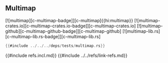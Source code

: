 ## Multimap

[![multimap][c-multimap-badge]][c-multimap]{{hi:multimap}}
[![multimap-crates.io][c-multimap-crates.io-badge]][c-multimap-crates.io]
[![multimap-github][c-multimap-github-badge]][c-multimap-github]
[![multimap-lib.rs][c-multimap-lib.rs-badge]][c-multimap-lib.rs]

```rust
{{#include ../../../deps/tests/multimap.rs}}
```

{{#include refs.incl.md}}
{{#include ../../refs/link-refs.md}}

<div class="hidden">
</div>
